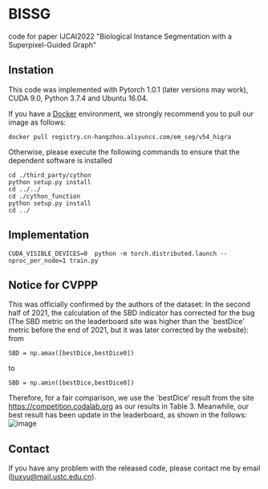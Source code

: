 # BISSG
 code for paper IJCAI2022 "Biological Instance Segmentation with a Superpixel-Guided Graph"


## Instation
This code was implemented with Pytorch 1.0.1 (later versions may work), CUDA 9.0, Python 3.7.4 and Ubuntu 16.04. 

If you have a [Docker](https://www.docker.com/) environment, we strongly recommend you to pull our image as follows:

```shell
docker pull registry.cn-hangzhou.aliyuncs.com/em_seg/v54_higra
```
Otherwise, please execute the following commands to ensure that the dependent software is installed
```shell
cd ./third_party/cython
python setup.py install
cd ../../
cd ./cython_function
python setup.py install
cd ../
```

## Implementation
```shell
CUDA_VISIBLE_DEVICES=0  python -m torch.distributed.launch --nproc_per_node=1 train.py
```

## Notice for CVPPP
This was officially confirmed by the authors of the dataset:
In the second half of 2021, the calculation of the SBD indicator has corrected for the bug (The SBD metric on the leaderboard site was higher than the `bestDice' metric before the end of 2021, but it was later corrected by the website):
from
```shell
SBD = np.amax([bestDice,bestDice0])
```
to
```shell
SBD = np.amin([bestDice,bestDice0])
```
Therefore, for a fair comparison, we use the `bestDice' result from the site https://competition.codalab.org as our results in Table 3.
Meanwhile, our best result has been update in the leaderboard, as shown in the follows:
![image](https://user-images.githubusercontent.com/54794058/168408336-22a147db-a7dd-4395-99b1-37c547e82d5a.png)

## Contact

If you have any problem with the released code, please contact me by email (liuxyu@mail.ustc.edu.cn).

